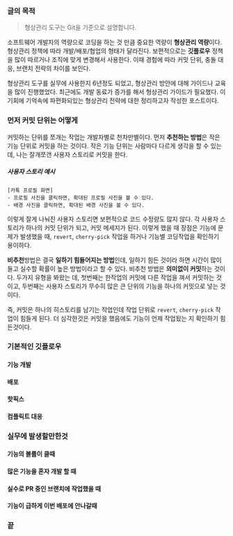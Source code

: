 ### 글의 목적
> 형상관리 도구는 Git을 기준으로 설명합니다.

소프트웨어 개발자의 역량으로 코딩을 하는 것 만큼 중요한 역량이 **형상관리 역량**이다.
형상관리 정책에 따라 개발/배포/협업의 형태가 달라진다.
보편적으로는 **깃플로우** 정책을 많이 따르거나 조직에 맞게 변경해서 사용한다.
이때 경험에 따라 커밋 단위, 충돌 대응, 브랜치 전략의 차이를 보인다.

형상관리 도구를 실무에 사용한지 6년정도 되었고, 형상관리 방안에 대해 가이드나 교육을 많이 진행했었다.
최근에도 개발 동료가 증가를 해서 형상관리 가이드가 필요했다.
이 기회에 기억속에 파편화되있는 형상관리 전략에 대한 정리하고자 작성한 포스트이다.

### 먼저 커밋 단위는 어떻게 
커밋하는 단위를 쪼개는 작업는 개발자별로 천차만별이다. 먼저 **추천하는 방법**은 작은 기능 단위로 커밋을 하는 것이다. 작은 기능 단위는 사람마다 다르게 생각을 할 수 있는 데, 나는 잘개쪼갠 사용자 스토리로 커밋을 한다.
##### 사용자 스토리 예시
```
[카톡 프로필 화면]
- 프로필 사진을 클릭하면, 확대된 프로필 사진을 볼 수 있다.
- 배경 사진을 클릭하면, 확대된 배경 사진을 볼 수 있다.
```

이렇게 잘게 나눠진 사용자 스토리면 보편적으로 코드 수정량도 많지 않다. 각 사용자 스토리가 하나의 커밋 단위가 되고, 커밋 메세지가 된다.
이렇게 했을 때 장점은 기능에 문제가 발생했을 때, `revert`, `cherry-pick` 작업을 하거나 기능별 코딩작업을 확인하기 용이하다.

**비추천**방법은 결국 **일하기 힘들어지는 방법**인데, 일하기 힘든 것이라 하면 시간이 많이 들고 실수할 확률이 높은 방법이라고 할 수 있다.
비추천 방법은 **의미없이 커밋**하는 것이다. 두가지 유형을 봐왔는 데, 첫번째는 한작업의 커밋에 다른 작업을 껴서 커밋하는 것이고, 두번째는 사용자 스토리가 무수히 많은 큰 단위의 기능을 하나의 커밋으로 넣는 것이다.

즉, 커밋은 하나의 히스토리를 남기는 작업인데 작업 단위로 `revert`, `cherry-pick` 작업이 힘들게 된다. 더 심각한것은 커밋을 했음에도 기능이 언제 작업됬는 지 확인하기 힘든것이다.

### 기본적인 깃플로우
#### 기능 개발
#### 배포
#### 핫픽스
#### 컴플릭트 대응
### 실무에 발생할만한것
#### 기능의 볼륨이 클때
#### 많은 기능을 혼자 개발 할 때
#### 실수로 PR 중인 브랜치에 작업했을 때
#### 기능이 급하게 이번 배포에 안나갈때

### 끝